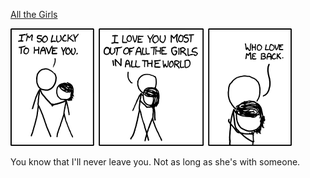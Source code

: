 [All the Girls](https://xkcd.com/770)

![All the Girls](./random_comic.png)

You know that I'll never leave you. Not as long as she's with someone.

